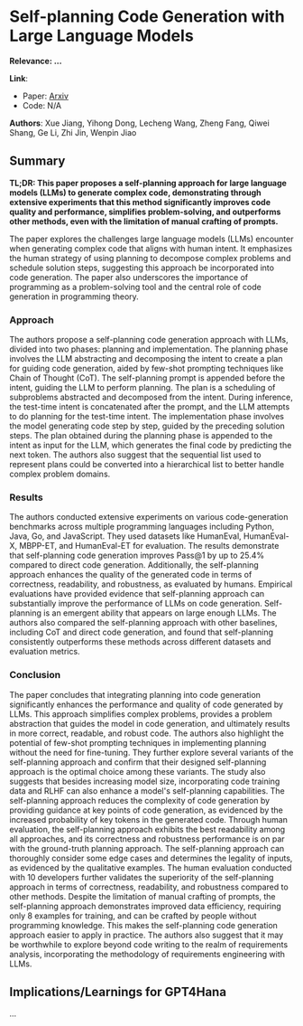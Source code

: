 <!--- Created using: ... --->
<!--- Based on: 100.0% of the Paper --->
<!--- Reviewed: False --->
# Self-planning Code Generation with Large Language Models

**Relevance: ...**

**Link**:
- Paper: [Arxiv](http://arxiv.org/pdf/2303.06689v2)
- Code: N/A

**Authors**: Xue Jiang, Yihong Dong, Lecheng Wang, Zheng Fang, Qiwei Shang, Ge Li, Zhi Jin, Wenpin Jiao

## Summary

**TL;DR: This paper proposes a self-planning approach for large language models (LLMs) to generate complex code, demonstrating through extensive experiments that this method significantly improves code quality and performance, simplifies problem-solving, and outperforms other methods, even with the limitation of manual crafting of prompts.**

The paper explores the challenges large language models (LLMs) encounter when generating complex code that aligns with human intent. It emphasizes the human strategy of using planning to decompose complex problems and schedule solution steps, suggesting this approach be incorporated into code generation. The paper also underscores the importance of programming as a problem-solving tool and the central role of code generation in programming theory.

### Approach

The authors propose a self-planning code generation approach with LLMs, divided into two phases: planning and implementation. The planning phase involves the LLM abstracting and decomposing the intent to create a plan for guiding code generation, aided by few-shot prompting techniques like Chain of Thought (CoT). The self-planning prompt is appended before the intent, guiding the LLM to perform planning. The plan is a scheduling of subproblems abstracted and decomposed from the intent. During inference, the test-time intent is concatenated after the prompt, and the LLM attempts to do planning for the test-time intent. The implementation phase involves the model generating code step by step, guided by the preceding solution steps. The plan obtained during the planning phase is appended to the intent as input for the LLM, which generates the final code by predicting the next token. The authors also suggest that the sequential list used to represent plans could be converted into a hierarchical list to better handle complex problem domains.

### Results

The authors conducted extensive experiments on various code-generation benchmarks across multiple programming languages including Python, Java, Go, and JavaScript. They used datasets like HumanEval, HumanEval-X, MBPP-ET, and HumanEval-ET for evaluation. The results demonstrate that self-planning code generation improves Pass@1 by up to 25.4% compared to direct code generation. Additionally, the self-planning approach enhances the quality of the generated code in terms of correctness, readability, and robustness, as evaluated by humans. Empirical evaluations have provided evidence that self-planning approach can substantially improve the performance of LLMs on code generation. Self-planning is an emergent ability that appears on large enough LLMs. The authors also compared the self-planning approach with other baselines, including CoT and direct code generation, and found that self-planning consistently outperforms these methods across different datasets and evaluation metrics.

### Conclusion

The paper concludes that integrating planning into code generation significantly enhances the performance and quality of code generated by LLMs. This approach simplifies complex problems, provides a problem abstraction that guides the model in code generation, and ultimately results in more correct, readable, and robust code. The authors also highlight the potential of few-shot prompting techniques in implementing planning without the need for fine-tuning. They further explore several variants of the self-planning approach and confirm that their designed self-planning approach is the optimal choice among these variants. The study also suggests that besides increasing model size, incorporating code training data and RLHF can also enhance a model's self-planning capabilities. The self-planning approach reduces the complexity of code generation by providing guidance at key points of code generation, as evidenced by the increased probability of key tokens in the generated code. Through human evaluation, the self-planning approach exhibits the best readability among all approaches, and its correctness and robustness performance is on par with the ground-truth planning approach. The self-planning approach can thoroughly consider some edge cases and determines the legality of inputs, as evidenced by the qualitative examples. The human evaluation conducted with 10 developers further validates the superiority of the self-planning approach in terms of correctness, readability, and robustness compared to other methods. Despite the limitation of manual crafting of prompts, the self-planning approach demonstrates improved data efficiency, requiring only 8 examples for training, and can be crafted by people without programming knowledge. This makes the self-planning code generation approach easier to apply in practice. The authors also suggest that it may be worthwhile to explore beyond code writing to the realm of requirements analysis, incorporating the methodology of requirements engineering with LLMs.

## Implications/Learnings for GPT4Hana

...
